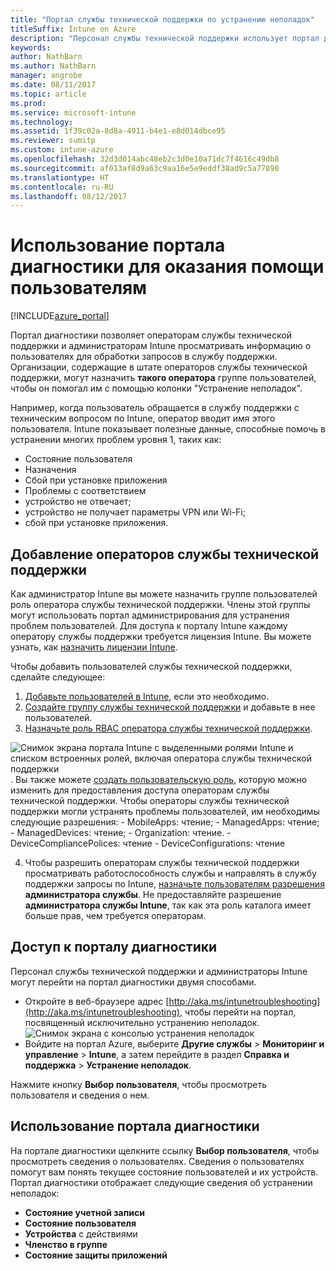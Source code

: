 ```yaml
---
title: "Портал службы технической поддержки по устранению неполадок"
titleSuffix: Intune on Azure
description: "Персонал службы технической поддержки использует портал диагностики для устранения технических проблем пользователей"
keywords: 
author: NathBarn
ms.author: NathBarn
manager: angrobe
ms.date: 08/11/2017
ms.topic: article
ms.prod: 
ms.service: microsoft-intune
ms.technology: 
ms.assetid: 1f39c02a-8d8a-4911-b4e1-e8d014dbce95
ms.reviewer: sumitp
ms.custom: intune-azure
ms.openlocfilehash: 32d3d014abc48eb2c3d0e10a71dc7f4616c49db8
ms.sourcegitcommit: af013af8d9a63c9aa16e5e9eddf38ad9c5a77898
ms.translationtype: HT
ms.contentlocale: ru-RU
ms.lasthandoff: 08/12/2017
---
```

# <a name="use-the-troubleshooting-portal-to-help-users"></a>Использование портала диагностики для оказания помощи пользователям

[!INCLUDE[azure_portal](./includes/azure_portal.md)]

Портал диагностики позволяет операторам службы технической поддержки и администраторам Intune просматривать информацию о пользователях для обработки запросов в службу поддержки. Организации, содержащие в штате операторов службы технической поддержки, могут назначить **такого оператора** группе пользователей, чтобы он помогал им с помощью колонки "Устранение неполадок".

Например, когда пользователь обращается в службу поддержки с техническим вопросом по Intune, оператор вводит имя этого пользователя. Intune показывает полезные данные, способные помочь в устранении многих проблем уровня 1, таких как:
- Состояние пользователя
- Назначения
- Сбой при установке приложения
- Проблемы с соответствием
- устройство не отвечает;
-   устройство не получает параметры VPN или Wi-Fi;
-   сбой при установке приложения.

## <a name="add-help-desk-operators"></a>Добавление операторов службы технической поддержки
Как администратор Intune вы можете назначить группе пользователей роль оператора службы технической поддержки. Члены этой группы могут использовать портал администрирования для устранения проблем пользователей. Для доступа к порталу Intune каждому оператору службы поддержки требуется лицензия Intune. Вы можете узнать, как [назначить лицензии Intune](licenses-assign.md).

Чтобы добавить пользователей службы технической поддержки, сделайте следующее:
1. [Добавьте пользователей в Intune](users-add.md), если это необходимо.
2. [Создайте группу службы технической поддержки](groups-add.md) и добавьте в нее пользователей.
3. [Назначьте роль RBAC оператора службы технической поддержки](role-based-access-control.md#built-in-roles).

  ![Снимок экрана портала Intune с выделенными ролями Intune и списком встроенных ролей, включая оператора службы технической поддержки](./media/help-desk-user-add.png). Вы также можете [создать пользовательскую роль](role-based-access-control.md#custom-roles), которую можно изменить для предоставления доступа операторам службы технической поддержки.  Чтобы операторы службы технической поддержки могли устранять проблемы пользователей, им необходимы следующие разрешения:
    - MobileApps: чтение;
    - ManagedApps: чтение;
    - ManagedDevices: чтение;
    - Organization: чтение.
    - DeviceCompliancePolices: чтение
    - DeviceConfigurations: чтение

4. Чтобы разрешить операторам службы технической поддержки просматривать работоспособность службы и направлять в службу поддержки запросы по Intune, [назначьте пользователям разрешения](https://docs.microsoft.com/azure/active-directory/active-directory-users-assign-role-azure-portal) **администратора службы**. Не предоставляйте разрешение **администратора службы Intune**, так как эта роль каталога имеет больше прав, чем требуется операторам.

## <a name="access-the-troubleshooting-portal"></a>Доступ к порталу диагностики

Персонал службы технической поддержки и администраторы Intune могут перейти на портал диагностики двумя способами.
- Откройте в веб-браузере адрес [http://aka.ms/intunetroubleshooting](http://aka.ms/intunetroubleshooting), чтобы перейти на портал, посвященный исключительно устранению неполадок.
  ![Снимок экрана с консолью устранения неполадок](./media/help-desk-console.png)
- Войдите на портал Azure, выберите **Другие службы** > **Мониторинг и управление** > **Intune**, а затем перейдите в раздел **Справка и поддержка** > **Устранение неполадок**.

Нажмите кнопку **Выбор пользователя**, чтобы просмотреть пользователя и сведения о нем.

## <a name="use-the-troubleshooting-portal"></a>Использование портала диагностики

На портале диагностики щелкните ссылку **Выбор пользователя**, чтобы просмотреть сведения о пользователях. Сведения о пользователях помогут вам понять текущее состояние пользователей и их устройств. Портал диагностики отображает следующие сведения об устранении неполадок:
- **Состояние учетной записи**
- **Состояние пользователя**
- **Устройства** с действиями
- **Членство в группе**
- **Состояние защиты приложений**
